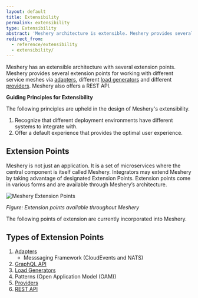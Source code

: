 ```yaml
---
layout: default
title: Extensibility
permalink: extensibility
type: Extensibility
abstract: 'Meshery architecture is extensible. Meshery provides several extension points for working with different service meshes via <a href="extensibility#adapters">adapters</a>, <a href="extensibility#load-generators">load generators</a> and <a href="extensibility#providers">providers</a>.'
redirect_from:
  - reference/extensibility
  - extensibility/
---
```


Meshery has an extensible architecture with several extension points. Meshery provides several extension points for working with different service meshes via [adapters]({{site.baseurl}}/extensibility/adapters), different [load generators]({{site.baseurl}}/extensibility/load-generators) and different [providers]({{site.baseurl}}/extensibility/providers). Meshery also offers a REST API.

**Guiding Principles for Extensibility**

The following principles are upheld in the design of Meshery's extensibility.

1. Recognize that different deployment environments have different systems to integrate with.
1. Offer a default experience that provides the optimal user experience.

## Extension Points

Meshery is not just an application. It is a set of microservices where the central component is itself called Meshery. Integrators may extend Meshery by taking advantage of designated Extension Points. Extension points come in various forms and are available through Meshery’s architecture.

![Meshery Extension Points]({{site.baseurl}}/assets/img/architecture/meshery_extension_points.svg)

_Figure: Extension points available throughout Meshery_

The following points of extension are currently incorporated into Meshery.

## Types of Extension Points

1. [Adapters]({{site.baseurl}}/extensibility/adapters)
   - Messsaging Framework (CloudEvents and NATS)
1. [GraphQL API](/extensibility/api#graphql)
1. [Load Generators]({{site.baseurl}}/extensibility/load-generators)
1. Patterns (Open Application Model (OAM))
1. [Providers]({{site.baseurl}}/extensibility/providers)
1. [REST API](/extensibility/api#rest)

